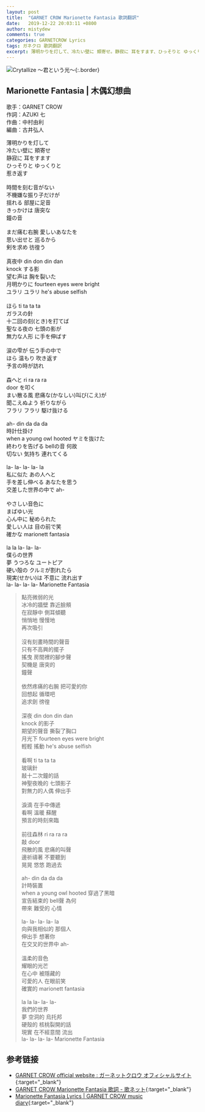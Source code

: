 ```yaml
---
layout: post
title:  "GARNET CROW Marionette Fantasia 歌詞翻訳"
date:   2019-12-22 20:03:11 +0800
author: mistydew
comments: true
categories: GARNETCROW Lyrics
tags: ガネクロ 歌詞翻訳
excerpt: 薄明かりを灯して、冷たい壁に 頬寄せ。静寂に 耳をすます、ひっそりと ゆっくりと、惹き返す。
---
```

![Crytallize 〜君という光〜](https://raw.githubusercontent.com/mistydew/gc2/master/cover/album/AL03_Crytallize%20〜君という光〜.jpg){:.border}

## Marionette Fantasia | 木偶幻想曲

歌手：GARNET CROW<br>
作詞：AZUKI 七<br>
作曲：中村由利<br>
編曲：古井弘人

<div class="lyric-original">
<p>
薄明かりを灯して<br>
冷たい壁に 頬寄せ<br>
静寂に 耳をすます<br>
ひっそりと ゆっくりと<br>
惹き返す<br>
<br>
時間を刻む音がない<br>
不機嫌な振り子だけが<br>
揺れる 部屋に足音<br>
きっかけは 唐突な<br>
鐘の音<br>
<br>
まだ痛む右腕 愛しいあなたを<br>
思い出せと 巡るから<br>
剣を求め 彷徨う<br>
<br>
真夜中 din don din dan<br>
knock する影<br>
望む声は 胸を裂いた<br>
月明かりに fourteen eyes were bright<br>
ユラリ ユラリ he's abuse selfish<br>
<br>
ほら ti ta ta ta<br>
ガラスの針<br>
十二回の刻(とき)を打てば<br>
聖なる夜の 七頭の影が<br>
無力な人形 に手を伸ばす<br>
<br>
涙の雫が 伝う手の中で<br>
ほら 温もり 吹き返す<br>
予言の時が訪れ<br>
<br>
森へと ri ra ra ra <br>
door を叩く<br>
まい散る風 悲痛な(かなしい)叫び(こえ)が<br>
聞こえぬよう 祈りながら<br>
フラリ フラリ 駆け抜ける<br>
<br>
ah- din da da da<br>
時計仕掛け<br>
when a young owl hooted ヤミを抜けた<br>
終わりを告げる bellの音 何故<br>
切ない 気持ち 連れてくる<br>
<br>
la- la- la- la- la<br>
私に似た あの人へと<br>
手を差し伸べる あなたを思う<br>
交差した世界の中で ah-<br>
<br>
やさしい音色に<br>
まばゆい光<br>
心ん中に 秘められた<br>
愛しい人は 目の前で笑<br>
確かな marionett fantasia<br>
<br>
la la la- la- la-<br>
僕らの世界<br>
夢 うつろな ユートピア<br>
硬い殻の クルミが割れたら<br>
現実(せかい)は 不意に 流れ出す<br>
la- la- la- la- Marionette Fantasia
</p>
</div>

<div class="lyric-translation">
<blockquote>
點亮微弱的光<br>
冰冷的牆壁 靠近臉頰<br>
在寂靜中 側耳傾聽<br>
悄悄地 慢慢地<br>
再次吸引<br>
<br>
沒有刻畫時間的聲音<br>
只有不高興的擺子<br>
搖曳 房間裡的腳步聲<br>
契機是 唐突的<br>
鐘聲<br>
<br>
依然疼痛的右腕 把可愛的你<br>
回想起 循環吧<br>
追求劍 徬徨<br>
<br>
深夜 din don din dan<br>
knock 的影子<br>
期望的聲音 撕裂了胸口<br>
月光下 fourteen eyes were bright<br>
輕輕 搖動 he's abuse selfish<br>
<br>
看啊 ti ta ta ta<br>
玻璃針<br>
敲十二次鐘的話<br>
神聖夜晚的 七頭影子<br>
對無力的人偶 伸出手<br>
<br>
淚滴 在手中傳遞<br>
看啊 溫暖 蘇醒<br>
預言的時刻來臨<br>
<br>
前往森林 ri ra ra ra<br>
敲 door<br>
飛散的風 悲痛的叫聲<br>
邊祈禱著 不要聽到<br>
晃晃 悠悠 跑過去<br>
<br>
ah- din da da da<br>
計時裝置<br>
when a young owl hooted 穿過了黑暗<br>
宣告結束的 bell聲 為何<br>
帶來 難受的 心情<br>
<br>
la- la- la- la- la<br>
向與我相似的 那個人<br>
伸出手 想著你<br>
在交叉的世界中 ah-<br>
<br>
溫柔的音色<br>
耀眼的光芒<br>
在心中 被隱藏的<br>
可愛的人 在眼前笑<br>
確實的 marionett fantasia<br>
<br>
la la la- la- la-<br>
我們的世界<br>
夢 空洞的 烏托邦<br>
硬殼的 核桃裂開的話<br>
現實 在不經意間 流出<br>
la- la- la- la- Marionette Fantasia
</blockquote>
</div>

## 参考链接

* [GARNET CROW official website : ガーネットクロウ オフィシャルサイト](http://www.garnetcrow.com){:target="_blank"}
* [GARNET CROW Marionette Fantasia 歌詞 - 歌ネット](https://www.uta-net.com/song/20214){:target="_blank"}
* [Marionette Fantasia Lyrics \| GARNET CROW music diary](https://mistydew.github.io/gc/lyrics/original/Marionette%20Fantasia.html){:target="_blank"}

